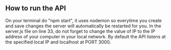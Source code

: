 ## How to run the API

On your terminal do "npm start", it uses nodemon so everytime you create and save changes the server will automatically be restarted for you. In the server.js file on line 33, do not forget to change the value of IP to the IP address of your computer in your local network. By default the API listens at the specified local IP and localhost at PORT 3000.
